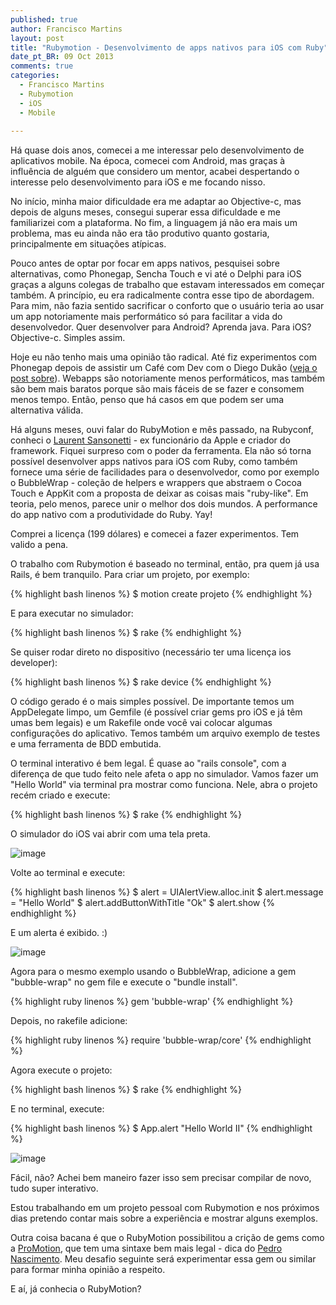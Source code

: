 ```yaml
---
published: true
author: Francisco Martins
layout: post
title: "Rubymotion - Desenvolvimento de apps nativos para iOS com Ruby"
date_pt_BR: 09 Oct 2013
comments: true
categories:
  - Francisco Martins
  - Rubymotion
  - iOS
  - Mobile
  
---
```


Há quase dois anos, comecei a me interessar pelo desenvolvimento de aplicativos mobile. Na época, comecei com Android, mas graças à influência de alguém que considero um mentor, acabei despertando o interesse pelo desenvolvimento para iOS e me focando nisso.
<!--more-->

No início, minha maior dificuldade era me adaptar ao Objective-c, mas depois de alguns meses, consegui superar essa dificuldade e me familiarizei com a plataforma. No fim, a linguagem já não era mais um problema, mas eu ainda não era tão produtivo quanto gostaria, principalmente em situações atípicas.

Pouco antes de optar por focar em apps nativos, pesquisei sobre alternativas, como Phonegap, Sencha Touch e vi até o Delphi para iOS graças a alguns colegas de trabalho que estavam interessados em começar também. A princípio, eu era radicalmente contra esse tipo de abordagem. Para mim, não fazia sentido sacrificar o conforto que o usuário teria ao usar um app notoriamente mais performático só para facilitar a vida do desenvolvedor. Quer desenvolver para Android? Aprenda java. Para iOS? Objective-c. Simples assim.

Hoje eu não tenho mais uma opinião tão radical. Até fiz experimentos com Phonegap depois de assistir um Café com Dev com o Diego Dukão ([veja o post sobre](http://helabs.com.br/blog/2013/07/12/retrospectiva-cafe-com-dev-28-de-junho/)). Webapps são notoriamente menos performáticos, mas também são bem mais baratos porque são mais fáceis de se fazer e consomem menos tempo. Então, penso que há casos em que podem ser uma alternativa válida.

Há alguns meses, ouvi falar do RubyMotion e mês passado, na Rubyconf, conheci o [Laurent Sansonetti][0] - ex funcionário da Apple e criador do framework. Fiquei surpreso com o poder da ferramenta. Ela não só torna possível desenvolver apps nativos para iOS com Ruby, como também fornece uma série de facilidades para o desenvolvedor, como por exemplo o BubbleWrap - coleção de helpers e wrappers que abstraem o Cocoa Touch e AppKit com a proposta de deixar as coisas mais "ruby-like". Em teoria, pelo menos, parece unir o melhor dos dois mundos. A performance do app nativo com a produtividade do Ruby. Yay!

Comprei a licença (199 dólares) e comecei a fazer experimentos. Tem valido a pena.

O trabalho com Rubymotion é baseado no terminal, então, pra quem já usa Rails, é bem tranquilo. Para criar um projeto, por exemplo:

{% highlight bash linenos %}
$ motion create projeto
{% endhighlight %}

E para executar no simulador:

{% highlight bash linenos %}
$ rake
{% endhighlight %}

Se quiser rodar direto no dispositivo (necessário ter uma licença ios developer):

{% highlight bash linenos %}
$ rake device
{% endhighlight %}

O código gerado é o mais simples possível. De importante temos um AppDelegate limpo, um Gemfile (é possível criar gems pro iOS e já têm umas bem legais) e um Rakefile onde você vai colocar algumas configurações do aplicativo. Temos também um arquivo exemplo de testes e uma ferramenta de BDD embutida.

O terminal interativo é bem legal. É quase ao "rails console", com a diferença de que tudo feito nele afeta o app no simulador. Vamos fazer um "Hello World" via terminal pra mostrar como funciona. Nele, abra o projeto recém criado e execute:

{% highlight bash linenos %}
$ rake
{% endhighlight %}

O simulador do iOS vai abrir com uma tela preta.

![image](/blog/images/posts/2013-10-01/01.png)

Volte ao terminal e execute:

{% highlight bash linenos %}
$ alert = UIAlertView.alloc.init
$ alert.message = "Hello World"
$ alert.addButtonWithTitle "Ok"
$ alert.show
{% endhighlight %}

E um alerta é exibido. :)

![image](/blog/images/posts/2013-10-01/02.png)

Agora para o mesmo exemplo usando o BubbleWrap, adicione a gem "bubble-wrap" no gem file e execute o "bundle install".

{% highlight ruby linenos %}
gem 'bubble-wrap'
{% endhighlight %}

Depois, no rakefile adicione:

{% highlight ruby linenos %}
require 'bubble-wrap/core'
{% endhighlight %}

Agora execute o projeto:

{% highlight bash linenos %}
$ rake
{% endhighlight %}

E no terminal, execute:

{% highlight bash linenos %}
$ App.alert "Hello World II"
{% endhighlight %}

![image](/blog/images/posts/2013-10-01/03.png)

Fácil, não? Achei bem maneiro fazer isso sem precisar compilar de novo, tudo super interativo.

Estou trabalhando em um projeto pessoal com Rubymotion e nos próximos dias pretendo contar mais sobre a experiência e mostrar alguns exemplos.

Outra coisa bacana é que o RubyMotion possibilitou a crição de gems como a [ProMotion][1], que tem uma sintaxe bem mais legal - dica do [Pedro Nascimento][2]. Meu desafio seguinte será experimentar essa gem ou similar para formar minha opinião a respeito.

E aí, já conhecia o RubyMotion?

[0]: https://twitter.com/lrz
[1]: https://github.com/clearsightstudio/ProMotion
[2]: https://twitter.com/lunks